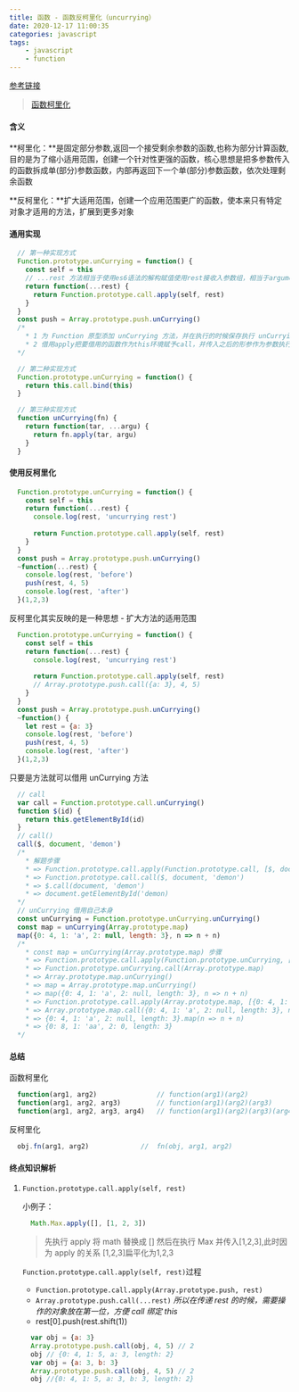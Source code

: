 ```yaml
---
title: 函数 - 函数反柯里化（uncurrying）
date: 2020-12-17 11:00:35
categories: javascript
tags:
    - javascript
    - function
---
```


[参考链接](https://segmentfault.com/a/1190000012912503)

> [函数柯里化](/lxx1997.github.io/2020/12/17/fucntion-currying/)

#### 含义

  **柯里化：**是固定部分参数,返回一个接受剩余参数的函数,也称为部分计算函数,目的是为了缩小适用范围，创建一个针对性更强的函数，核心思想是把多参数传入的函数拆成单(部分)参数函数，内部再返回下一个单(部分)参数函数，依次处理剩余函数

  **反柯里化：**扩大适用范围，创建一个应用范围更广的函数，使本来只有特定对象才适用的方法，扩展到更多对象

#### 通用实现

  ~~~js
    // 第一种实现方式
    Function.prototype.unCurrying = function() {
      const self = this
      // ...rest 方法相当于使用es6语法的解构赋值使用rest接收入参数组，相当于arguments rest的值是传入的所有参数组成的一个数组
      return function(...rest) {
        return Function.prototype.call.apply(self, rest)
      }
    }
    const push = Array.prototype.push.unCurrying()
    /*
      * 1 为 Function 原型添加 unCurrying 方法，并在执行的时候保存执行 unCurrying 的方法到self
      * 2 借用apply把要借用的函数作为this环境赋予call，并传入之后的形参作为参数执行
    */

    // 第二种实现方式
    Function.prototype.unCurrying = function() {
      return this.call.bind(this)
    }

    // 第三种实现方式
    function unCurrying(fn) {
      return function(tar, ...argu) {
        return fn.apply(tar, argu)
      }
    }
  ~~~

#### 使用反柯里化

  ~~~js
    Function.prototype.unCurrying = function() {
      const self = this
      return function(...rest) {
        console.log(rest, 'uncurrying rest')
        
        return Function.prototype.call.apply(self, rest)
      }
    }
    const push = Array.prototype.push.unCurrying()
    ~function(...rest) {
      console.log(rest, 'before')
      push(rest, 4, 5)
      console.log(rest, 'after')
    }(1,2,3)
  ~~~

  反柯里化其实反映的是一种思想 - 扩大方法的适用范围

  ~~~js
    Function.prototype.unCurrying = function() {
      const self = this
      return function(...rest) {
        console.log(rest, 'uncurrying rest')
        
        return Function.prototype.call.apply(self, rest)
        // Array.prototype.push.call({a: 3}, 4, 5)
      }
    }
    const push = Array.prototype.push.unCurrying()
    ~function() {
      let rest = {a: 3}
      console.log(rest, 'before')
      push(rest, 4, 5)
      console.log(rest, 'after')
    }(1,2,3)
  ~~~

  只要是方法就可以借用 unCurrying 方法

  ~~~js
    // call
    var call = Function.prototype.call.unCurrying()
    function $(id) {
      return this.getElementById(id)
    }
    // call()
    call($, document, 'demon')
    /*
      * 解题步骤
      * => Function.prototype.call.apply(Function.prototype.call, [$, document, 'demon'])
      * => Function.prototype.call.call($, document, 'demon')
      * => $.call(document, 'demon')
      * => document.getElementById('demon)
    */
    // unCurrying 借用自己本身
    const unCurrying = Function.prototype.unCurrying.unCurrying()
    const map = unCurrying(Array.prototype.map)
    map({0: 4, 1: 'a', 2: null, length: 3}, n => n + n)
    /*
      * const map = unCurrying(Array.prototype.map) 步骤
      * => Function.prototype.call.apply(Function.prototype.unCurrying, [Array.prototype.map])
      * => Function.prototype.unCurrying.call(Array.prototype.map)
      * => Array.prototype.map.unCurrying()
      * => map = Array.prototype.map.unCurrying()
      * => map({0: 4, 1: 'a', 2: null, length: 3}, n => n + n)
      * => Function.prototype.call.apply(Array.prototype.map, [{0: 4, 1: 'a', 2: null, length: 3}, n => n + n])
      * => Array.prototype.map.call({0: 4, 1: 'a', 2: null, length: 3}, n => n + n)
      * => {0: 4, 1: 'a', 2: null, length: 3}.map(n => n + n)
      * => {0: 8, 1: 'aa', 2: 0, length: 3}
    */
  ~~~~

#### 总结

  函数柯里化
  ~~~js
    function(arg1, arg2)               // function(arg1)(arg2)
    function(arg1, arg2, arg3)         // function(arg1)(arg2)(arg3)
    function(arg1, arg2, arg3, arg4)   // function(arg1)(arg2)(arg3)(arg4)
  ~~~
  反柯里化
  
  ~~~js
    obj.fn(arg1, arg2)             //  fn(obj, arg1, arg2)
  ~~~

#### 终点知识解析

 1. `Function.prototype.call.apply(self, rest)`

    小例子：
    ~~~js
      Math.Max.apply([], [1, 2, 3])
    ~~~
    > 先执行 apply 将 math 替换成 []
    > 然后在执行 Max 并传入[1,2,3],此时因为 apply 的关系  [1,2,3]扁平化为1,2,3

    `Function.prototype.call.apply(self, rest)`过程

    * `Function.prototype.call.apply(Array.prototype.push, rest)`
    * `Array.prototype.push.call(...rest)` *所以在传递 rest 的时候，需要操作的对象放在第一位，方便 call 绑定 this*
    * rest[0].push(rest.shift(1))

    ~~~js
      var obj = {a: 3}
      Array.prototype.push.call(obj, 4, 5) // 2
      obj // {0: 4, 1: 5, a: 3, length: 2}
      var obj = {a: 3, b: 3}
      Array.prototype.push.call(obj, 4, 5) // 2
      obj //{0: 4, 1: 5, a: 3, b: 3, length: 2}
    ~~~
